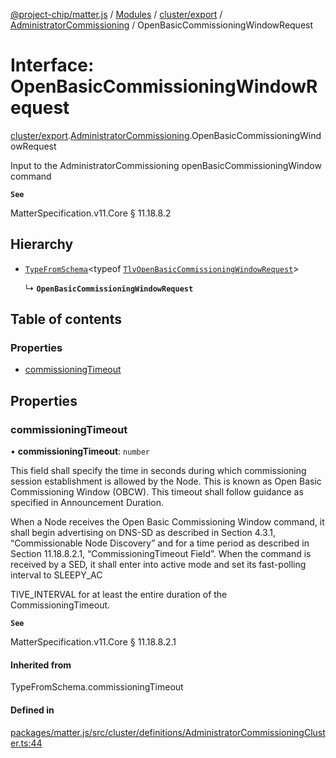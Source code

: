 [@project-chip/matter.js](../README.md) / [Modules](../modules.md) / [cluster/export](../modules/cluster_export.md) / [AdministratorCommissioning](../modules/cluster_export.AdministratorCommissioning.md) / OpenBasicCommissioningWindowRequest

# Interface: OpenBasicCommissioningWindowRequest

[cluster/export](../modules/cluster_export.md).[AdministratorCommissioning](../modules/cluster_export.AdministratorCommissioning.md).OpenBasicCommissioningWindowRequest

Input to the AdministratorCommissioning openBasicCommissioningWindow command

**`See`**

MatterSpecification.v11.Core § 11.18.8.2

## Hierarchy

- [`TypeFromSchema`](../modules/tlv_export.md#typefromschema)\<typeof [`TlvOpenBasicCommissioningWindowRequest`](../modules/cluster_export.AdministratorCommissioning.md#tlvopenbasiccommissioningwindowrequest)\>

  ↳ **`OpenBasicCommissioningWindowRequest`**

## Table of contents

### Properties

- [commissioningTimeout](cluster_export.AdministratorCommissioning.OpenBasicCommissioningWindowRequest.md#commissioningtimeout)

## Properties

### commissioningTimeout

• **commissioningTimeout**: `number`

This field shall specify the time in seconds during which commissioning session establishment is allowed by
the Node. This is known as Open Basic Commissioning Window (OBCW). This timeout shall follow guidance as
specified in Announcement Duration.

When a Node receives the Open Basic Commissioning Window command, it shall begin advertising on DNS-SD as
described in Section 4.3.1, “Commissionable Node Discovery” and for a time period as described in Section
11.18.8.2.1, “CommissioningTimeout Field”. When the command is received by a SED, it shall enter into active
mode and set its fast-polling interval to SLEEPY_AC

TIVE_INTERVAL for at least the entire duration of the CommissioningTimeout.

**`See`**

MatterSpecification.v11.Core § 11.18.8.2.1

#### Inherited from

TypeFromSchema.commissioningTimeout

#### Defined in

[packages/matter.js/src/cluster/definitions/AdministratorCommissioningCluster.ts:44](https://github.com/project-chip/matter.js/blob/2d9f2165d2672864fda3496a6d0d5f93597f82c6/packages/matter.js/src/cluster/definitions/AdministratorCommissioningCluster.ts#L44)
